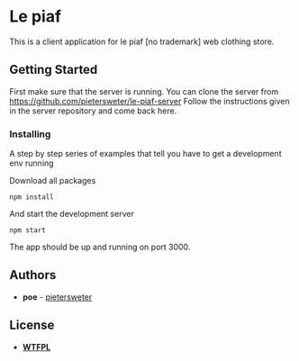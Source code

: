 # Le piaf

This is a client application for le piaf [no trademark] web clothing store.

## Getting Started

First make sure that the server is running. You can clone the server from 
https://github.com/pietersweter/le-piaf-server
Follow the instructions given in the server repository and come back here.

### Installing

A step by step series of examples that tell you have to get a development env running

Download all packages

```
npm install
```

And start the development server

```
npm start
```

The app should be up and running on port 3000.

## Authors

* **poe** - [pietersweter](https://github.com/pietersweter)


## License

* [**WTFPL**](https://en.wikipedia.org/wiki/WTFPL)
